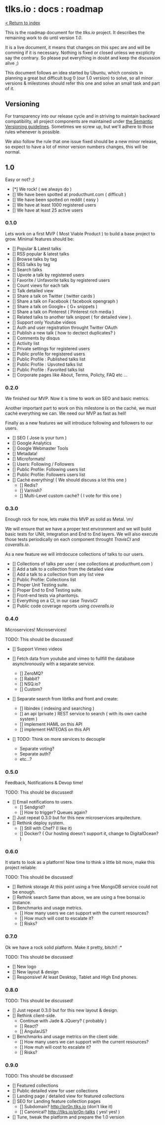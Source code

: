 # tlks.io : docs : roadmap

[< Return to index](README.md)

This is the roadmap document for the *tlks.io* project. It describes the
remaining work to do until version *1.0*.

It is a live document, it means that changes on this spec are and will be
comming if it is necessary. Nothing is fixed or closed unless we excplicity say
the contrary. So please put everything in doubt and keep the discussion
alive ;)

This document follows an idea started by Ubuntu, which consists in planning a
great but difficult bug 0 (our 1.0 version) to solve, so all minor versions &
milestones should refer this one and solve an small task and part of it.

## Versioning

For transparency into our release cycle and in striving to maintain backward
compatibility, all project components are maintained under
[the Semantic Versioning guidelines](http://semver.org/). Sometimes we screw
up, but we'll adhere to those rules whenever is possible.

We also follow the rule that one issue fixed should be a new minor release, so
expect to have a lot of minor version numbers changes, this will be normal.

## 1.0

Easy or not? ;)

- [*] We rock! ( we always do )
- [] We have been spotted at producthunt.com ( difficult )
- [] We have been spotted on reddit ( easy )
- [] We have at least 1000 registered users
- [] We have at least 25 active users

### 0.1.0

Lets work on a first MVP ( Most Viable Product ) to build a base project to
grow. Minimal features should be:

- [] Popular & Latest talks
- [] RSS popular & latest talks
- [] Browse talks by tag
- [] RSS talks by tag
- [] Search talks
- [] Upvote a talk by registered users
- [] Favorite / Unfavorite talks by registered users
- [] Count views for each talk
- [] Talk detailed view
- [] Share a talk on Twitter ( twitter cards )
- [] Share a talk on Facebook ( facebook opengraph )
- [] Share a talk on Google+ ( G+ snippets )
- [] Share a talk on Pinterest ( Pinterest rich media )
- [] Related talks to another talk snippet ( for detailed view ).
- [] Support only Youtube videos
- [] Auth and user registration throught Twitter OAuth
- [] Publish a new talk ( how to dectect duplicates? )
- [] Comments by disqus
- [] Activity list
- [] Private settings for registered users
- [] Public profile for registered users
- [] Public Profile : Published talks list
- [] Public Profile : Upvoted talks list
- [] Public Profile : Favorited talks list
- [] Corporate pages like About, Terms, Policty, FAQ etc ...

### 0.2.0

We finished our MVP. Now it is time to work on SEO and basic metrics.

Another important part to work on this milestone is on the caché, we must
caché everything we can. We need our MVP as fast as hell!

Finally as a new features we will introduce following and followers to our
users.

- [] SEO ( Jose is your turn )
- [] Google Analytics
- [] Google Webmaster Tools
- [] Metadata!
- [] Microformats!
- [] Users: Following / Followers
- [] Public Profile: Following users list
- [] Public Profile: Followers users list
- [] Caché everything! ( We should discuss a lot this one )
    - [] Redis?
    - [] Varnish?
    - [] Multi-Level custom caché? ( I vote for this one )

### 0.3.0

Enough rock for now, lets make this MVP as solid as Metal. \m/

We will ensure that we have a proper test environment and we will build basic
tests for UNit, Integration and End to End layers. We will also execute those
tests periodically on each component throught *TravisCI* and *coveralls.io*.

As a new feature we will intrdocuce collections of talks to our users.

- [] Collections of talks per user ( see collections at producthunt.com )
- [] Add a talk to a collection from the detailed view
- [] Add a talk to a collection from any list view
- [] Public Profile: Collections list
- [] Proper Unit Testing suite.
- [] Proper End to End Testing suite.
- [] Front-end tests via phantomjs.
- [] Everything on a CI, in our case *TravisCI*
- [] Public code coverage reports using *coveralls.io*

### 0.4.0

Microservices! Microservices!

TODO: This should be discussed!

- [] Support Vimeo videos
- [] Fetch data from youtube and vimeo to fullfill the database asynchronously
  with a separate service.
     - [] ZeroMQ?
     - [] Rabbit?
     - [] NSQ.io?
     - [] Custom?
- [] Separate search from libtlks and front and create:
    - [] libindex ( indexing and searching )
    - [] an api (private ) REST service to search ( with its own caché system )
    - [] implement HAML on this API
    - [] implement HATEOAS on this API

- [] TODO: Think on more services to decouple
    - Separate voting?
    - Separate auth?
    - etc...?

### 0.5.0

Feedback, Notifications & Devop time!

TODO: This should be discussed!

- [] Email notifications to users.
    - [] Sendgrid?
    - [] How to trigger? Queues again?
- [] Just repeat 0.3.0 but for this new microservices arquitecture.
- [] Rethink deploy system.
    - [] Still with Chef? (I like it)
    - [] Docker? ( Our hosting doesn't support it, change to DigitalOcean? )

### 0.6.0

It starts to look as a platform! Now time to think a little bit more,
make this project reliable:

TODO: This should be discussed!

- [] Rethink storage
  At this point using a free MongoDB service could not be enough.
- [] Rethink search
  Same than above, we are using a free bonsai.io instance.
- [] Benchmarks and usage metrics.
    - [] How many users we can support with the current resources?
    - [] How much will cost to escalate it?
    - [] Risks?

### 0.7.0

Ok we have a rock solid platform. Make it pretty, bitch!! :*

TODO: This should be discussed!

- [] New logo
- [] New layout & design
- [] Responsive! At least Desktop, Tablet and High End phones.

### 0.8.0

TODO: This should be discussed!

- [] Just repeat 0.3.0 but for this new layout & design.
- [] Rethink client-side.
    - Continue with Jade & JQuery? ( probably )
    - [] React?
    - [] AngularJS?
- [] Benchmarks and usage metrics on the client side.
     - [] How many users we can support with the current resources?
     - [] How muh will cost to escalate it?
     - [] Risks?

### 0.9.0

TODO: This should be discussed!

- [] Featured collections
- [] Public detailed view for user collections
- [] Landing page / detailed view for featured collections
- [] SEO for Landing feature collection pages
    - [] Subdomain? http://pr0n.tlks.io (don't like it)
    - [] Canonical? http://tlks.io/pr0n-talks ( yes! yes! )
- [] Tune, tweak the platform and prepare the 1.0 version

